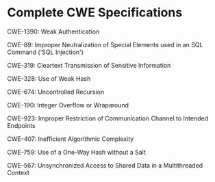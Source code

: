 

# Complete CWE Specifications

CWE-1390: Weak Authentication

CWE-89: Improper Neutralization of Special Elements used in an SQL Command ('SQL Injection')

CWE-319: Cleartext Transmission of Sensitive Information

CWE-328: Use of Weak Hash

CWE-674: Uncontrolled Recursion

CWE-190: Integer Overflow or Wraparound

CWE-923: Improper Restriction of Communication Channel to Intended Endpoints

CWE-407: Inefficient Algorithmic Complexity

CWE-759: Use of a One-Way Hash without a Salt

CWE-567: Unsynchronized Access to Shared Data in a Multithreaded Context